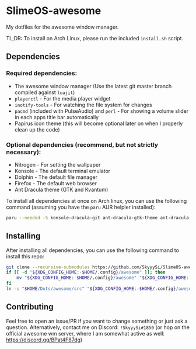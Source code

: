 # SlimeOS-awesome

My dotfiles for the awesome window manager.

TL;DR: To install on Arch Linux, please run the included `install.sh` script.

## Dependencies

### Required dependencies:
 - The awesome window manager (Use the latest git master branch compiled against `luajit`)
 - `playerctl` - For the media player widget
 - `inotify-tools` - For watching the file system for changes
 - `pacmd` (included with PulseAudio) and `perl` - For showing a volume slider in each apps title bar automatically
 - Papirus icon theme (this will become optional later on when I properly clean up the code)

### Optional dependencies (recommend, but not strictly necessary):
 - Nitrogen - For setting the wallpaper
 - Konsole - The default terminal emulator
 - Dolphin - The default file manager
 - Firefox - The default web browser
 - Ant Dracula theme (GTK and Kvantum)

To install all dependencies at once on Arch linux, you can use the following command (assuming you have the `paru` AUR helpler installed):

```bash
paru --needed -S konsole-dracula-git ant-dracula-gtk-theme ant-dracula-kde-theme ant-dracula-kvantum-theme-git awesome-luajit-git playerctl inotify-tools pulseaudio perl papirus-icon-theme nitrogen konsole dolphin firefox
```

## Installing

After installing all dependencies, you can use the following command to install this repo:

```bash
git clone --recursive-submodules https://github.com/SkyyySi/SlimeOS-awesome "$HOME/Dots/awesome"
if [[ -d "${XDG_CONFIG_HOME:-$HOME/.config}/awesome" ]]; then
	mv "${XDG_CONFIG_HOME:-$HOME/.config}/awesome" "${XDG_CONFIG_HOME:-$HOME/.config}/awesome_backup_$(LANG=C date '+%F__%T')"
fi
ln -s "$HOME/Dots/awesome/src" "${XDG_CONFIG_HOME:-$HOME/.config}/awesome"
```

## Contributing

Feel free to open an issue/PR if you want to change something or just ask a question.
Alternatively, contact me on Discord: `!SkyyySi#1850` (or hop on the official awesome wm
server, where I am somewhat active as well: <https://discord.gg/BPat4F87dg>)
